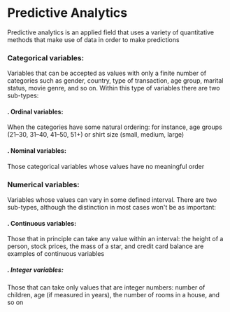 # Predictive Analytics

Predictive analytics is an applied field that uses a variety of quantitative methods that make use of data in order to make predictions

### Categorical variables: 
Variables that can be accepted as values with only a finite number of categories such as gender, country, type of transaction, age group, marital status, movie genre, and so on. Within this type of variables there are two sub-types:
   ####     . Ordinal variables: 
When the categories have some natural ordering: for instance, age groups (21–30, 31–40, 41–50, 51+) or shirt size (small, medium, large)
   ####      . Nominal variables: 
Those categorical variables whose values have no meaningful order

### Numerical variables: 
Variables whose values can vary in some defined interval. There are two sub-types, although the distinction in most cases won't be as important:
   ####      . Continuous variables: 
Those that in principle can take any value within an interval: the height of a person, stock prices, the mass of a star, and credit card balance are examples of continuous variables
   #####     . Integer variables: 
Those that can take only values that are integer numbers: number of children, age (if measured in years), the number of rooms in a house, and so on

